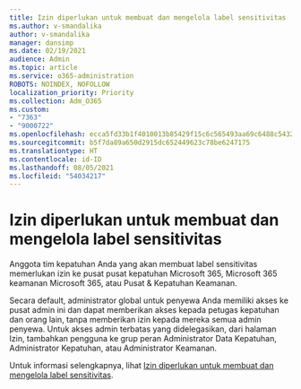 ```yaml
---
title: Izin diperlukan untuk membuat dan mengelola label sensitivitas
ms.author: v-smandalika
author: v-smandalika
manager: dansimp
ms.date: 02/19/2021
audience: Admin
ms.topic: article
ms.service: o365-administration
ROBOTS: NOINDEX, NOFOLLOW
localization_priority: Priority
ms.collection: Adm_O365
ms.custom:
- "7363"
- "9000722"
ms.openlocfilehash: ecca5fd33b1f4010013b85429f15c6c565493aa69c6488c5432a7bb29432f738
ms.sourcegitcommit: b5f7da89a650d2915dc652449623c78be6247175
ms.translationtype: HT
ms.contentlocale: id-ID
ms.lasthandoff: 08/05/2021
ms.locfileid: "54034217"
---
```

# <a name="permissions-required-to-create-and-manage-sensitivity-labels"></a>Izin diperlukan untuk membuat dan mengelola label sensitivitas

Anggota tim kepatuhan Anda yang akan membuat label sensitivitas memerlukan izin ke pusat pusat kepatuhan Microsoft 365, Microsoft 365 keamanan Microsoft 365, atau Pusat & Kepatuhan Keamanan.

Secara default, administrator global untuk penyewa Anda memiliki akses ke pusat admin ini dan dapat memberikan akses kepada petugas kepatuhan dan orang lain, tanpa memberikan izin kepada mereka semua admin penyewa. Untuk akses admin terbatas yang  didelegasikan, dari halaman Izin, tambahkan pengguna ke grup peran Administrator Data Kepatuhan, Administrator Kepatuhan, atau Administrator Keamanan.

Untuk informasi selengkapnya, lihat [Izin diperlukan untuk membuat dan mengelola label sensitivitas](https://docs.microsoft.com/microsoft-365/compliance/get-started-with-sensitivity-labels).